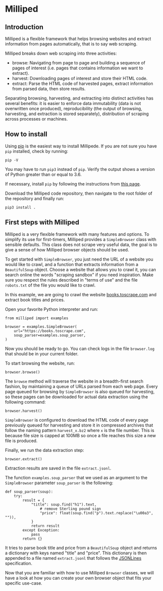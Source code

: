 # Milliped

## Introduction

Milliped is a flexible framework that helps browsing websites and extract 
information from pages automatically, that is to say web scraping.

Milliped breaks down web scraping into three activities:

* browse: Navigating from page to page and building a sequence of pages of
  interest (i.e. pages that contains information we want to extract).
* harvest: Downloading pages of interest and store their HTML code.
* extract: Parse the HTML code of harvested pages, extract information from
  parsed data, then store results.

Separating browsing, harvesting, and extracting into distinct activities has
several benefits: it is easier to enforce data immutability (data is not
overwritten once produced), reproducibility (the output of browsing,
harvesting, and extraction is stored separately), distribution of scraping
across processes or machines.

## How to install

Using [pip](https://pypi.org/project/pip/) is the easiest way to install
Millipede. If you are not sure you have `pip` installed, check by running:

```
pip -V
```

You may have to run `pip3` instead of `pip`. Verify the output shows a version
of Python greater than or equal to 3.6.

If necessary, install `pip` by following the instructions from [this
page](https://pip.pypa.io/en/stable/installation/).

Download the Milliped code repository, then navigate to the root folder of the
repository and finally run:

```
pip3 install .
```

## First steps with Milliped

Milliped is a very flexible framework with many features and options. To
simplify its use for first-timers, Milliped provides a `SimpleBrowser` class
with sensible defaults. This class does not scrape very useful data, the goal
is to give a sense of how Milliped browser objects should be used.

To get started with `SimpleBrowser`, you just need the URL of a website you
would like to crawl, and a function that extracts information from a
`BeautifulSoup` object. Choose a website that allows you to crawl it, you can
search online the words "scraping sandbox" if you need inspiration. Make sure
you respect the rules described in "terms of use" and the file `robots.txt` of
the file you would like to crawl.

In this example, we are going to crawl the website
[books.toscrape.com](https://books.toscrape.com) and extract book titles and
prices.

Open your favorite Python interpreter and run:

```
from milliped import examples

browser = examples.SimpleBrowser(
    url="https://books.toscrape.com",
    soup_parser=examples.soup_parser,
)
```

Now you should be ready to go. You can check logs in the file `browser.log`
that should be in your current folder.

To start browsing the website, run:

```
browser.browse()
```

The `browse` method will traverse the website in a breadth-first search
fashion, by maintaining a queue of URLs parsed from each web page. Every page
queued for browsing by `SimpleBrowser` is also queued for harvesting, so these
pages can be downloaded for actual data extraction using the following command:

```
browser.harvest()
```

`SimpleBrowser` is configured to download the HTML code of every page
previously queued for harvesting and store it in compressed archives that
follow the naming pattern `harvest_x.bz2` where `x` is the file number. This is
because file size is capped at 100MB so once a file reaches this size a new
file is produced.

Finally, we run the data extraction step:

```
browser.extract()
```

Extraction results are saved in the file `extract.jsonl`.

The function `examples.soup_parser` that we used as an argument to the
`SimpleBrowser` parameter `soup_parser` is the following:

```
def soup_parser(soup):
    try:
        result = {
            "title": soup.find("h1").text,
                # remove Sterling pound sign
                "price": float(soup.find("p").text.replace("\u00a3", "")),
            }
            return result
        except Exception:
            pass
        return {}
```

It tries to parse book title and price from a `BeautifulSoup` object and
returns a dictionary with keys named "title" and "price". This dictionary is
then appended to a file named `extract.jsonl` that follows the
[JSONLines](https://jsonlines.org) specification.

Now that you are familiar with how to use Milliped `Browser` classes, we will
have a look at how you can create your own browser object that fits your
specific use-case.
